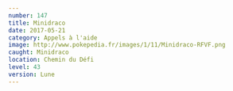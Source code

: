 ```yaml
---
number: 147
title: Minidraco
date: 2017-05-21
category: Appels à l'aide
image: http://www.pokepedia.fr/images/1/11/Minidraco-RFVF.png
caught: Minidraco
location: Chemin du Défi
level: 43
version: Lune
---
```

